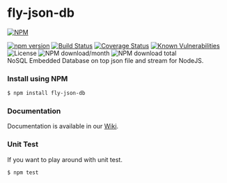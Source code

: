 # fly-json-db
[![NPM](https://nodei.co/npm/fly-json-db.png?downloads=true&downloadRank=true&stars=true)](https://nodei.co/npm/fly-json-db/)  
  
[![npm version](https://img.shields.io/npm/v/fly-json-db.svg?style=flat-square)](https://www.npmjs.org/package/fly-json-db)
[![Build Status](https://travis-ci.com/aalfiann/fly-json-db.svg?branch=master)](https://travis-ci.com/aalfiann/fly-json-db)
[![Coverage Status](https://coveralls.io/repos/github/aalfiann/fly-json-db/badge.svg?branch=master)](https://coveralls.io/github/aalfiann/fly-json-db?branch=master)
[![Known Vulnerabilities](https://snyk.io//test/github/aalfiann/fly-json-db/badge.svg?targetFile=package.json)](https://snyk.io//test/github/aalfiann/fly-json-db?targetFile=package.json)
![License](https://img.shields.io/npm/l/fly-json-db)
![NPM download/month](https://img.shields.io/npm/dm/fly-json-db.svg)
![NPM download total](https://img.shields.io/npm/dt/fly-json-db.svg)  
NoSQL Embedded Database on top json file and stream for NodeJS.  

### Install using NPM
```bash
$ npm install fly-json-db
```

### Documentation
Documentation is available in our [Wiki](https://github.com/aalfiann/fly-json-db/wiki).

### Unit Test
If you want to play around with unit test.
```bash
$ npm test
```